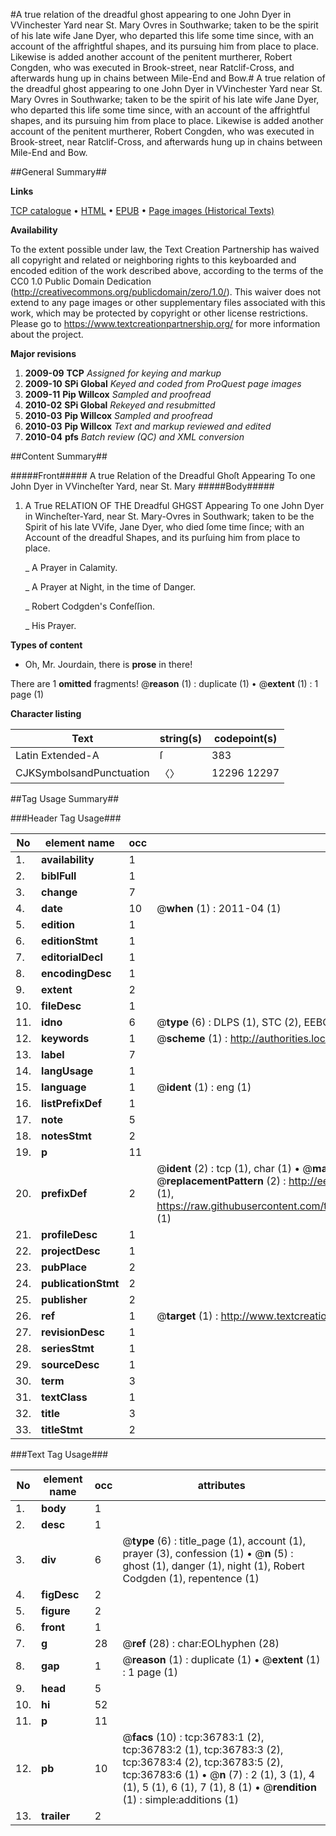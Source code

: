 #A true relation of the dreadful ghost appearing to one John Dyer in VVinchester Yard near St. Mary Ovres in Southwarke; taken to be the spirit of his late wife Jane Dyer, who departed this life some time since, with an account of the affrightful shapes, and its pursuing him from place to place. Likewise is added another account of the penitent murtherer, Robert Congden, who was executed in Brook-street, near Ratclif-Cross, and afterwards hung up in chains between Mile-End and Bow.#
A true relation of the dreadful ghost appearing to one John Dyer in VVinchester Yard near St. Mary Ovres in Southwarke; taken to be the spirit of his late wife Jane Dyer, who departed this life some time since, with an account of the affrightful shapes, and its pursuing him from place to place. Likewise is added another account of the penitent murtherer, Robert Congden, who was executed in Brook-street, near Ratclif-Cross, and afterwards hung up in chains between Mile-End and Bow.

##General Summary##

**Links**

[TCP catalogue](http://www.ota.ox.ac.uk/tcp/)  • 
[HTML](http://tei.it.ox.ac.uk/tcp/Texts-HTML/free/A63/A63680.html)  • 
[EPUB](http://tei.it.ox.ac.uk/tcp/Texts-EPUB/free/A63/A63680.epub) • 
[Page images (Historical Texts)](https://historicaltexts.jisc.ac.uk/eebo-99832311e)

**Availability**

To the extent possible under law, the Text Creation Partnership has waived all copyright and related or neighboring rights to this keyboarded and encoded edition of the work described above, according to the terms of the CC0 1.0 Public Domain Dedication (http://creativecommons.org/publicdomain/zero/1.0/). This waiver does not extend to any page images or other supplementary files associated with this work, which may be protected by copyright or other license restrictions. Please go to https://www.textcreationpartnership.org/ for more information about the project.

**Major revisions**

1. __2009-09__ __TCP__ *Assigned for keying and markup*
1. __2009-10__ __SPi Global__ *Keyed and coded from ProQuest page images*
1. __2009-11__ __Pip Willcox__ *Sampled and proofread*
1. __2010-02__ __SPi Global__ *Rekeyed and resubmitted*
1. __2010-03__ __Pip Willcox__ *Sampled and proofread*
1. __2010-03__ __Pip Willcox__ *Text and markup reviewed and edited*
1. __2010-04__ __pfs__ *Batch review (QC) and XML conversion*

##Content Summary##

#####Front#####
A true Relation of the Dreadful Ghoſt Appearing To one John Dyer in VVincheſter Yard, near St. Mary 
#####Body#####

1. A True RELATION OF THE Dreadful GHGST Appearing To one John Dyer in Wincheſter-Yard, near St. Mary-Ovres in Southwark; taken to be the Spirit of his late VVife, Jane Dyer, who died ſome time ſince; with an Account of the dreadful Shapes, and its purſuing him from place to place.

    _ A Prayer in Calamity.

    _ A Prayer at Night, in the time of Danger.

    _ Robert Codgden's Confeſſion.

    _ His Prayer.

**Types of content**

  * Oh, Mr. Jourdain, there is **prose** in there!

There are 1 **omitted** fragments! 
 @__reason__ (1) : duplicate (1)  •  @__extent__ (1) : 1 page (1)

**Character listing**


|Text|string(s)|codepoint(s)|
|---|---|---|
|Latin Extended-A|ſ|383|
|CJKSymbolsandPunctuation|〈〉|12296 12297|

##Tag Usage Summary##

###Header Tag Usage###

|No|element name|occ|attributes|
|---|---|---|---|
|1.|__availability__|1||
|2.|__biblFull__|1||
|3.|__change__|7||
|4.|__date__|10| @__when__ (1) : 2011-04 (1)|
|5.|__edition__|1||
|6.|__editionStmt__|1||
|7.|__editorialDecl__|1||
|8.|__encodingDesc__|1||
|9.|__extent__|2||
|10.|__fileDesc__|1||
|11.|__idno__|6| @__type__ (6) : DLPS (1), STC (2), EEBO-CITATION (1), PROQUEST (1), VID (1)|
|12.|__keywords__|1| @__scheme__ (1) : http://authorities.loc.gov/ (1)|
|13.|__label__|7||
|14.|__langUsage__|1||
|15.|__language__|1| @__ident__ (1) : eng (1)|
|16.|__listPrefixDef__|1||
|17.|__note__|5||
|18.|__notesStmt__|2||
|19.|__p__|11||
|20.|__prefixDef__|2| @__ident__ (2) : tcp (1), char (1)  •  @__matchPattern__ (2) : ([0-9\-]+):([0-9IVX]+) (1), (.+) (1)  •  @__replacementPattern__ (2) : http://eebo.chadwyck.com/downloadtiff?vid=$1&page=$2 (1), https://raw.githubusercontent.com/textcreationpartnership/Texts/master/tcpchars.xml#$1 (1)|
|21.|__profileDesc__|1||
|22.|__projectDesc__|1||
|23.|__pubPlace__|2||
|24.|__publicationStmt__|2||
|25.|__publisher__|2||
|26.|__ref__|1| @__target__ (1) : http://www.textcreationpartnership.org/docs/. (1)|
|27.|__revisionDesc__|1||
|28.|__seriesStmt__|1||
|29.|__sourceDesc__|1||
|30.|__term__|3||
|31.|__textClass__|1||
|32.|__title__|3||
|33.|__titleStmt__|2||


###Text Tag Usage###

|No|element name|occ|attributes|
|---|---|---|---|
|1.|__body__|1||
|2.|__desc__|1||
|3.|__div__|6| @__type__ (6) : title_page (1), account (1), prayer (3), confession (1)  •  @__n__ (5) : ghost (1), danger (1), night (1), Robert Codgden (1), repentence (1)|
|4.|__figDesc__|2||
|5.|__figure__|2||
|6.|__front__|1||
|7.|__g__|28| @__ref__ (28) : char:EOLhyphen (28)|
|8.|__gap__|1| @__reason__ (1) : duplicate (1)  •  @__extent__ (1) : 1 page (1)|
|9.|__head__|5||
|10.|__hi__|52||
|11.|__p__|11||
|12.|__pb__|10| @__facs__ (10) : tcp:36783:1 (2), tcp:36783:2 (1), tcp:36783:3 (2), tcp:36783:4 (2), tcp:36783:5 (2), tcp:36783:6 (1)  •  @__n__ (7) : 2 (1), 3 (1), 4 (1), 5 (1), 6 (1), 7 (1), 8 (1)  •  @__rendition__ (1) : simple:additions (1)|
|13.|__trailer__|2||
